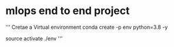 # mlops end to end project

''' 
Cretae a Virtual environment
conda create -p env python=3.8 -y

source activate ./env 
'''